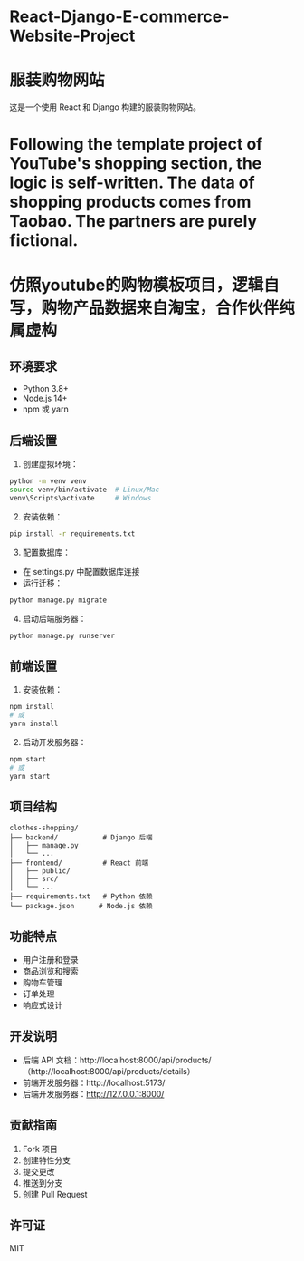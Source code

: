 # React-Django-E-commerce-Website-Project

# 服装购物网站

这是一个使用 React 和 Django 构建的服装购物网站。

# Following the template project of YouTube's shopping section, the logic is self-written. The data of shopping products comes from Taobao. The partners are purely fictional. 

# 仿照youtube的购物模板项目，逻辑自写，购物产品数据来自淘宝，合作伙伴纯属虚构

## 环境要求

- Python 3.8+
- Node.js 14+
- npm 或 yarn

## 后端设置

1. 创建虚拟环境：
```bash
python -m venv venv
source venv/bin/activate  # Linux/Mac
venv\Scripts\activate     # Windows
```

2. 安装依赖：
```bash
pip install -r requirements.txt
```

3. 配置数据库：
- 在 settings.py 中配置数据库连接
- 运行迁移：
```bash
python manage.py migrate
```

4. 启动后端服务器：
```bash
python manage.py runserver
```

## 前端设置

1. 安装依赖：
```bash
npm install
# 或
yarn install
```

2. 启动开发服务器：
```bash
npm start
# 或
yarn start
```

## 项目结构

```
clothes-shopping/
├── backend/           # Django 后端
│   ├── manage.py
│   └── ...
├── frontend/          # React 前端
│   ├── public/
│   ├── src/
│   └── ...
├── requirements.txt   # Python 依赖
└── package.json      # Node.js 依赖
```

## 功能特点

- 用户注册和登录
- 商品浏览和搜索
- 购物车管理
- 订单处理
- 响应式设计

## 开发说明

- 后端 API 文档：http://localhost:8000/api/products/（http://localhost:8000/api/products/details）
- 前端开发服务器：http://localhost:5173/
- 后端开发服务器：http://127.0.0.1:8000/

## 贡献指南

1. Fork 项目
2. 创建特性分支
3. 提交更改
4. 推送到分支
5. 创建 Pull Request

## 许可证

MIT 